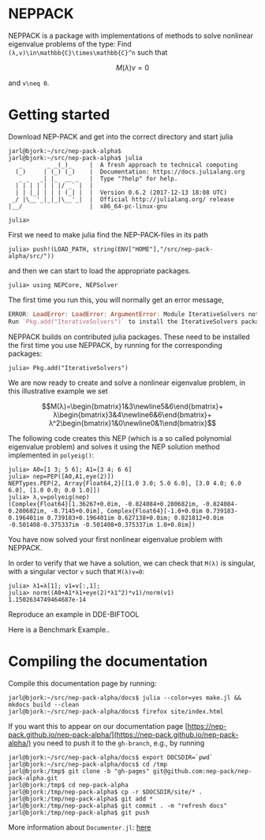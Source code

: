 
# NEPPACK 

NEPPACK is a package with implementations of methods to solve nonlinear eigenvalue problems of
the type: Find ``(λ,v)\in\mathbb{C}\times\mathbb{C}^n`` such that
```math
M(λ)v=0
```
and ``v\neq 0``. 


# Getting started

Download NEP-PACK and get into the correct directory and start julia

```
jarl@bjork:~/src/nep-pack-alpha$
jarl@bjork:~/src/nep-pack-alpha$ julia
   _       _ _(_)_     |  A fresh approach to technical computing
  (_)     | (_) (_)    |  Documentation: https://docs.julialang.org
   _ _   _| |_  __ _   |  Type "?help" for help.
  | | | | | | |/ _` |  |
  | | |_| | | | (_| |  |  Version 0.6.2 (2017-12-13 18:08 UTC)
 _/ |\__'_|_|_|\__'_|  |  Official http://julialang.org/ release
|__/                   |  x86_64-pc-linux-gnu

julia> 
```

First we need to make julia find the NEP-PACK-files in its path
```julia-repl
julia> push!(LOAD_PATH, string(ENV["HOME"],"/src/nep-pack-alpha/src/"))
```
and then we can start to load the appropriate packages. 
```julia-repl
julia> using NEPCore, NEPSolver
```
The first time you run this, you will normally get an error message,
```julia
ERROR: LoadError: LoadError: ArgumentError: Module IterativeSolvers not found in current path.
Run `Pkg.add("IterativeSolvers")` to install the IterativeSolvers package.
```
NEPPACK builds on contributed julia packages.
These need to be installed the first time you use NEPPACK,
by running for the corresponding packages:
```julia-repl
julia> Pkg.add("IterativeSolvers")
```

We are now ready to create and solve a nonlinear eigenvalue problem, in this
illustrative example we set

```math
M(λ)=\begin{bmatrix}1&3\newline5&6\end{bmatrix}+
λ\begin{bmatrix}3&4\newline6&6\end{bmatrix}+
λ^2\begin{bmatrix}1&0\newline0&1\end{bmatrix}
```
The following code creates this NEP (which is a so called polynomial eigenvalue problem)
and solves it using the NEP solution method implemented in `polyeig()`:
```julia-repl
julia> A0=[1 3; 5 6]; A1=[3 4; 6 6]
julia> nep=PEP([A0,A1,eye(2)])
NEPTypes.PEP(2, Array{Float64,2}[[1.0 3.0; 5.0 6.0], [3.0 4.0; 6.0 6.0], [1.0 0.0; 0.0 1.0]])
julia> λ,v=polyeig(nep)
(Complex{Float64}[1.36267+0.0im, -0.824084+0.280682im, -0.824084-0.280682im, -8.7145+0.0im], Complex{Float64}[-1.0+0.0im 0.739183-0.196401im 0.739183+0.196401im 0.627138+0.0im; 0.821812+0.0im -0.501408-0.375337im -0.501408+0.375337im 1.0+0.0im])
```
You have now solved your first nonlinear eigenvalue
problem with NEPPACK. 

In order to verify that we have a solution, we can check that  ``M(λ)`` is singular,
with a singular vector ``v`` such that ``M(λ)v=0``:
```julia-repl
julia> λ1=λ[1]; v1=v[:,1];
julia> norm((A0+A1*λ1+eye(2)*λ1^2)*v1)/norm(v1)
1.1502634749464687e-14
```




Reproduce an example in DDE-BIFTOOL

Here is a Benchmark Example..





# Compiling the documentation

Compile this documentation page by running:
```
jarl@bjork:~/src/nep-pack-alpha/docs$ julia --color=yes make.jl &&  mkdocs build --clean
jarl@bjork:~/src/nep-pack-alpha/docs$ firefox site/index.html
```
If you want this to appear on our documentation page
[https://nep-pack.github.io/nep-pack-alpha/](https://nep-pack.github.io/nep-pack-alpha/)
you need to push it to the `gh-branch`, e.g.,  by running
```
jarl@bjork:~/src/nep-pack-alpha/docs$ export DOCSDIR=`pwd`
jarl@bjork:~/src/nep-pack-alpha/docs$ cd /tmp
jarl@bjork:/tmp$ git clone -b "gh-pages" git@github.com:nep-pack/nep-pack-alpha.git
jarl@bjork:/tmp$ cd nep-pack-alpha
jarl@bjork:/tmp/nep-pack-alpha$ cp -r $DOCSDIR/site/* .
jarl@bjork:/tmp/nep-pack-alpha$ git add *
jarl@bjork:/tmp/nep-pack-alpha$ git commit . -m "refresh docs"
jarl@bjork:/tmp/nep-pack-alpha$ git push
```


More information about `Documenter.jl`: [here](https://juliadocs.github.io/Documenter.jl/v0.1.3/man/guide/#Package-Guide-1)




